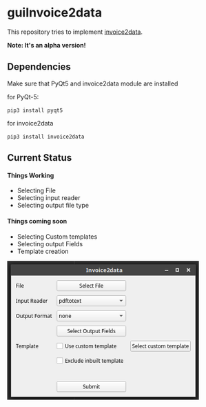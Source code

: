 # guiInvoice2data

This repository tries to implement [invoice2data](https://github.com/m3nu/invoice2data).

**Note: It's an alpha version!**

## Dependencies
Make sure that PyQt5 and invoice2data module are installed

for PyQt-5:
```
pip3 install pyqt5
```
for invoice2data
```
pip3 install invoice2data
```

## Current Status
#### Things Working
 * Selecting File
 * Selecting input reader
 * Selecting output file type
 
#### Things coming soon
 * Selecting Custom templates
 * Selecting output Fields
 * Template creation
 
 ![mockup for gui](gui_mockup.png)